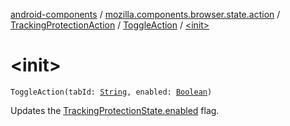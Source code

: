 [android-components](../../../index.md) / [mozilla.components.browser.state.action](../../index.md) / [TrackingProtectionAction](../index.md) / [ToggleAction](index.md) / [&lt;init&gt;](./-init-.md)

# &lt;init&gt;

`ToggleAction(tabId: `[`String`](https://kotlinlang.org/api/latest/jvm/stdlib/kotlin/-string/index.html)`, enabled: `[`Boolean`](https://kotlinlang.org/api/latest/jvm/stdlib/kotlin/-boolean/index.html)`)`

Updates the [TrackingProtectionState.enabled](../../../mozilla.components.browser.state.state/-tracking-protection-state/enabled.md) flag.

